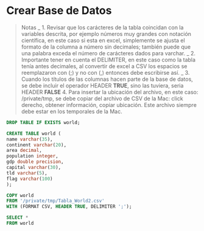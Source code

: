 

# Crear Base de Datos 

> Notas
>_ 1. Revisar que los carácteres de la tabla coincidan con la variables descrita, por ejemplo números muy grandes con notación científica, en este caso si esta en excel, simplemente se ajusta el formato de la columna a número sin decimales; también puede que una palabra exceda el número de carácteres dados para varchar.
>_ 2. Importante tener en cuenta el DELIMITER, en este caso como la tabla tenía antes decimales, al convertir de excel a CSV los espacios se reemplazaron con (;) y no con (,) entonces debe escribirse así. 
>_ 3. Cuando los títulos de las columnas hacen parte de la base de datos, se debe incluir el operador HEADER **TRUE**, sino las tuviera, seria HEADER **FALSE**
>4. Para insertar la ubicación del archivo, en este caso: /private/tmp, se debe copiar del archivo de CSV de la Mac: click derecho, obtener información, copiar ubicación. Este archivo siempre debe estar en los temporales de la Mac.


```sql
DROP TABLE IF EXISTS world;

CREATE TABLE world (
name varchar(35),
continent varchar(20),
area decimal,
population integer,
gdp double precision,
capital varchar(30),
tld varchar(5),
flag varchar(100)
);

COPY world
FROM '/private/tmp/Tabla_World2.csv'
WITH (FORMAT CSV, HEADER TRUE, DELIMITER ';');

SELECT *
FROM world
````
